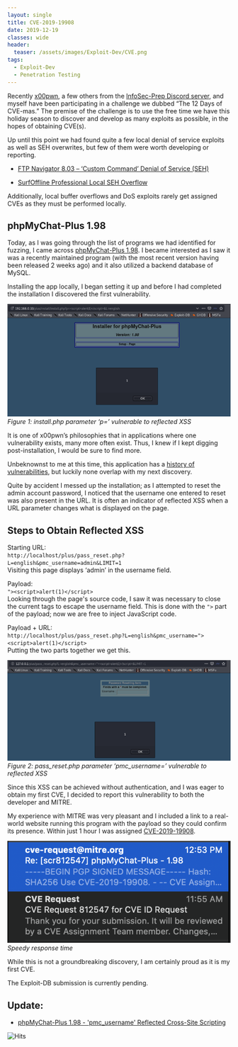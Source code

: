 ```yaml
---
layout: single
title: CVE-2019-19908
date: 2019-12-19
classes: wide
header:
  teaser: /assets/images/Exploit-Dev/CVE.png
tags:
  - Exploit-Dev
  - Penetration Testing
---
```


Recently [x00pwn](https://github.com/FULLSHADE), a few others from the [InfoSec-Prep Discord server](https://discord.gg/YrUCc5), and myself have been participating in a challenge we dubbed “The 12 Days of CVE-mas.” The premise of the challenge is to use the free time we have this holiday season to discover and develop as many exploits as possible, in the hopes of obtaining CVE(s).

Up until this point we had found quite a few local denial of service exploits as well as SEH overwrites, but few of them were worth developing or reporting.

- [FTP Navigator 8.03 – ‘Custom Command’ Denial of Service (SEH)](https://www.exploit-db.com/exploits/47794)  

- [SurfOffline Professional Local SEH Overflow](https://github.com/FULLSHADE/POPPOPRET-nullbyte-DLL-bypass)

Additionally, local buffer overflows and DoS exploits rarely get assigned CVEs as they must be performed locally.

## phpMyChat-Plus 1.98

Today, as I was going through the list of programs we had identified for fuzzing, I came across [phpMyChat-Plus 1.98](https://sourceforge.net/projects/phpmychat/). I became interested as I saw it was a recently maintained program (with the most recent version having been released 2 weeks ago) and it also utilized a backend database of MySQL.

Installing the app locally, I began setting it up and before I had completed the installation I discovered the first vulnerability.

![](/assets/images/Exploit-Dev/phpMyChat/1.png)  
*Figure 1: install.php parameter ‘p=’ vulnerable to reflected XSS*

It is one of x00pwn’s philosophies that in applications where one vulnerability exists, many more often exist. Thus, I knew if I kept digging post-installation, I would be sure to find more.

Unbeknownst to me at this time, this application has a [history of vulnerabilities](https://www.exploit-db.com/search?q=phpmychat+plus), but luckily none overlap with my next discovery.

Quite by accident I messed up the installation; as I attempted to reset the admin account password, I noticed that the username one entered to reset was also present in the URL. It is often an indicator of reflected XSS when a URL parameter changes what is displayed on the page.

## Steps to Obtain Reflected XSS
Starting URL:  
`http://localhost/plus/pass_reset.php?L=english&pmc_username=admin&LIMIT=1`  
Visiting this page displays ‘admin’ in the username field.  

Payload:  
`"><script>alert(1)</script>`  
Looking through the page's source code, I saw it was necessary to close the current tags to escape the username field. This is done with the `">` part of the payload; now we are free to inject JavaScript code.

Payload + URL:  
`http://localhost/plus/pass_reset.php?L=english&pmc_username="><script>alert(1)</script>`  
Putting the two parts together we get this.

![](/assets/images/Exploit-Dev/phpMyChat/2.png)  
*Figure 2: pass_reset.php parameter ‘pmc_username=’ vulnerable to reflected XSS*

Since this XSS can be achieved without authentication, and I was eager to obtain my first CVE, I decided to report this vulnerability to both the developer and MITRE.

My experience with MITRE was very pleasant and I included a link to a real-world website running this program with the payload so they could confirm its presence. Within just 1 hour I was assigned [CVE-2019-19908](https://cve.mitre.org/cgi-bin/cvename.cgi?name=CVE-2019-19908).

![](/assets/images/Exploit-Dev/phpMyChat/3.png)  
*Speedy response time*

While this is not a groundbreaking discovery, I am certainly proud as it is my first CVE.

The Exploit-DB submission is currently pending.  

## Update:  

- [phpMyChat-Plus 1.98 - 'pmc_username' Reflected Cross-Site Scripting](https://www.exploit-db.com/exploits/47798)  


![Hits](https://hitcounter.pythonanywhere.com/count/tag.svg?url=https%3A%2F%2Fcinzinga.github.io%2FCVE-2019-19908%2F)

